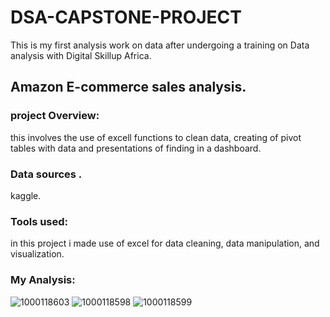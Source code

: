 # DSA-CAPSTONE-PROJECT
This is my first analysis work on data after undergoing a training on Data analysis with Digital Skillup Africa.
## Amazon E-commerce sales analysis.
### project Overview:
this involves the use of excell functions to clean data, creating of pivot tables with data and presentations of finding in a dashboard.
### Data sources .
kaggle.
### Tools used:
in this project i made use of excel for data cleaning, data manipulation, and visualization.
### My Analysis:
![1000118603](https://github.com/user-attachments/assets/1679287a-3ba9-4c6c-9e93-c4af36eb6779)
![1000118598](https://github.com/user-attachments/assets/82475cb3-6543-4ed3-89d8-e11cc17153f1)
![1000118599](https://github.com/user-attachments/assets/a90ca086-9186-4a60-9966-a377195cc6cb)


